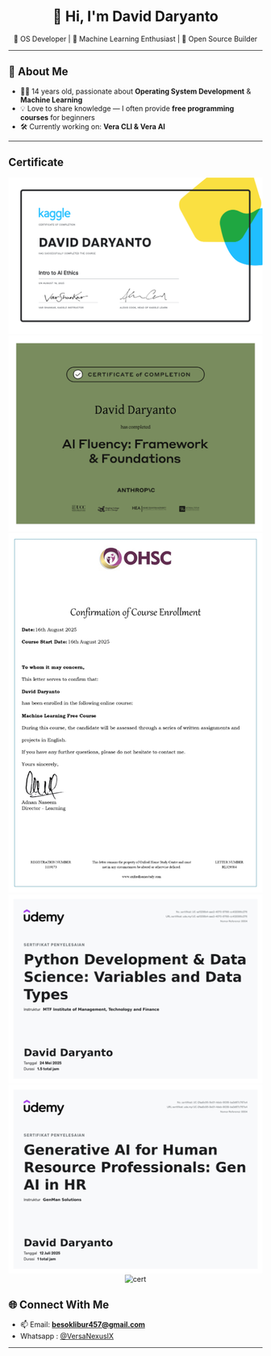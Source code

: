 <h1 align="center">👋 Hi, I'm David Daryanto </h1>

<p align="center">
  🔧 OS Developer | 🤖 Machine Learning Enthusiast | 🌱 Open Source Builder  
</p>

---

## 🌟 About Me
- 👨‍💻 14 years old, passionate about **Operating System Development** & **Machine Learning**  
- 💡 Love to share knowledge — I often provide **free programming courses** for beginners  
- 🛠️ Currently working on: **Vera CLI & Vera AI**  

---

## Certificate
<p align="center">
  <img src="Img/DAVID DARYANTO - Intro to AI Ethics.png" alt="cert" />
  <img src="Img/certificate-tphpbcnuderd-1756876673_page-0001.jpg" alt="cert" />
  <img src="Img/doc_page-0001.jpg" alt="cert" />
  <img src="Img/149614433 (1).jpg" alt="cert" />
  <img src="Img/153712113.jpg" alt="cert" />
  <Img secara="Img/158020643.jpg" alt="cert" />

## 🌐 Connect With Me
- 📫 Email: **besoklibur457@gmail.com**
- Whatsapp : [@VersaNexusIX](https://wa.me/6285166984285)  

---

